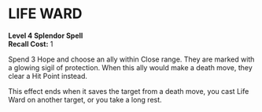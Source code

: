 # LIFE WARD

**Level 4 Splendor Spell**  
**Recall Cost:** 1

Spend 3 Hope and choose an ally within Close range. They are marked with a glowing sigil of protection. When this ally would make a death move, they clear a Hit Point instead.

This effect ends when it saves the target from a death move, you cast Life Ward on another target, or you take a long rest.